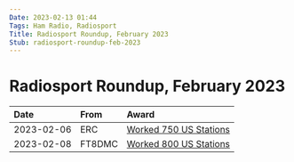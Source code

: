 ```yaml
---
Date: 2023-02-13 01:44
Tags: Ham Radio, Radiosport
Title: Radiosport Roundup, February 2023
Stub: radiosport-roundup-feb-2023
---
```


# Radiosport Roundup, February 2023

|Date|From|Award|
|:-|:-|:-|
|2023-02-06|ERC|[Worked 750 US Stations](https://mihobu.github.io/mihobu.omg.lol/weblog/2023/02/radiosport-roundup-feb-2023/erc-wdus-750-1810-0206.jpg)|
|2023-02-08|FT8DMC|[Worked 800 US Stations](https://mihobu.github.io/mihobu.omg.lol/weblog/2023/02/radiosport-roundup-feb-2023/ft8dmc-wussa-800-2419-0208.jpg)|

